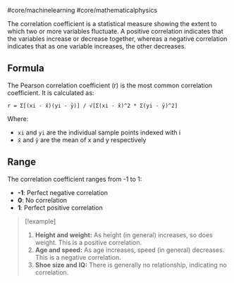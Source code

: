 #core/machinelearning #core/mathematicalphysics

The correlation coefficient is a statistical measure showing the extent to which two or more variables fluctuate. A positive correlation indicates that the variables increase or decrease together, whereas a negative correlation indicates that as one variable increases, the other decreases.

## Formula

The Pearson correlation coefficient (r) is the most common correlation coefficient. It is calculated as:

```
r = Σ[(xi - x̄)(yi - ȳ)] / √[Σ(xi - x̄)^2 * Σ(yi - ȳ)^2]
```

Where:
- `xi` and `yi` are the individual sample points indexed with i
- `x̄` and `ȳ` are the mean of x and y respectively

## Range

The correlation coefficient ranges from -1 to 1:

- **-1**: Perfect negative correlation
- **0**: No correlation
- **1**: Perfect positive correlation

> [!example]
> 1. **Height and weight:** As height (in general) increases, so does weight. This is a positive correlation.
> 2. **Age and speed:** As age increases, speed (in general) decreases. This is a negative correlation.
> 3. **Shoe size and IQ:** There is generally no relationship, indicating no correlation.
